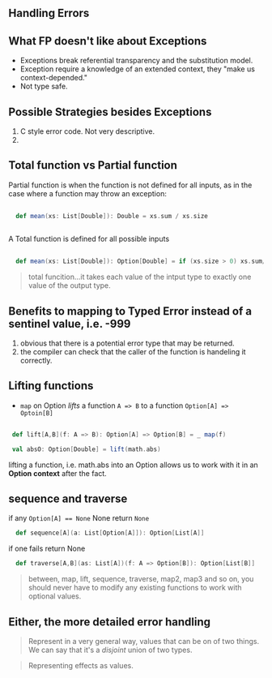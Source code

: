 ## Handling Errors

## What FP doesn't like about Exceptions
* Exceptions break referential transparency and the substitution model.
* Exception require a knowledge of an extended context, they "make us context-depended."
* Not type safe.

## Possible Strategies besides Exceptions
1. C style error code. Not very descriptive.
2. 


## Total function vs Partial function
Partial function is when the function is not defined for all inputs, as in the
case where a function may throw an exception:

```scala
  
  def mean(xs: List[Double]): Double = xs.sum / xs.size
  
```
A Total function is defined for all possible inputs
```scala
  
  def mean(xs: List[Double]): Option[Double] = if (xs.size > 0) xs.sum/xs.size else None
```
> total funcition...it takes each value of the intput type to exactly one value of the output type.

## Benefits to mapping to Typed Error instead of a sentinel value, i.e. -999
1. obvious that there is a potential error type that may be returned.
1. the compiler can check that the caller of the function is handeling it correctly.

## Lifting functions
* `map` on Option *lifts* a function `A => B` to a function `Option[A] => Optoin[B]`
```scala

 def lift[A,B](f: A => B): Option[A] => Option[B] = _ map(f)

 val absO: Option[Double] = lift(math.abs)
```
lifting a function, i.e. math.abs into an Option allows us to work with it in an **Option context** after the fact.

## sequence and traverse
if any `Option[A] == None` None return `None`
```scala
  def sequence[A](a: List[Option[A]]): Option[List[A]]
```
if one fails return None
```scala
  def traverse[A,B](as: List[A])(f: A => Option[B]): Option[List[B]]
```

> between, map, lift, sequence, traverse, map2, map3 and so on, you should never have to modify any existing functions to work with optional values.

## Either, the more detailed error handling
> Represent in a very general way, values that can be on of two things. We can say that it's a *disjoint* union of two types.

> Representing effects as values.